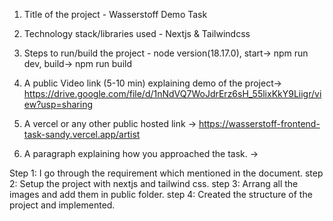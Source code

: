 1. Title of the project - Wasserstoff Demo Task

2. Technology stack/libraries used - Nextjs & Tailwindcss

3. Steps to run/build the project - node version(18.17.0), start-> npm run dev, build-> npm run build

4. A public Video link (5-10 min) explaining demo of the project-> https://drive.google.com/file/d/1nNdVQ7WoJdrErz6sH_55lixKkY9Liigr/view?usp=sharing

5. A vercel or any other public hosted link -> https://wasserstoff-frontend-task-sandy.vercel.app/artist

6. A paragraph explaining how you approached the task. ->

Step 1: I go through the requirement which mentioned in the document.
step 2: Setup the project with nextjs and tailwind css. 
step 3: Arrang all the images and add them in public folder.
step 4: Created the structure of the project and implemented. 